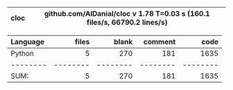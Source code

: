cloc|github.com/AlDanial/cloc v 1.78  T=0.03 s (160.1 files/s, 66790.2 lines/s)
--- | ---

Language|files|blank|comment|code
:-------|-------:|-------:|-------:|-------:
Python|5|270|181|1635
--------|--------|--------|--------|--------
SUM:|5|270|181|1635
